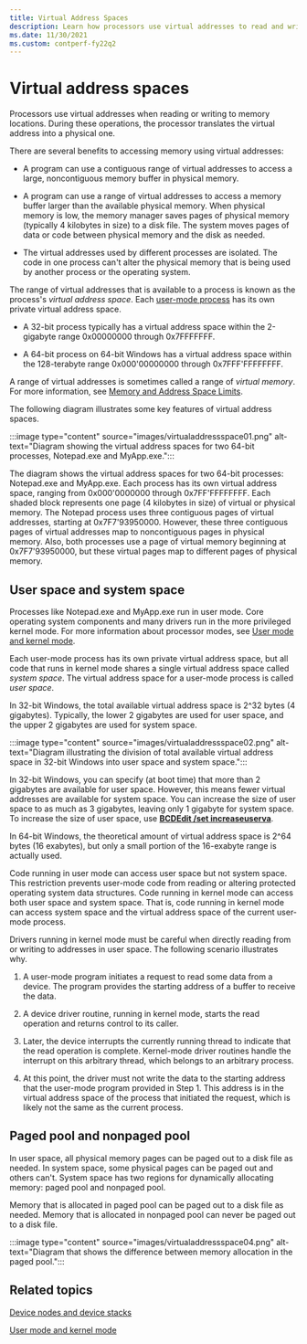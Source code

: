```yaml
---
title: Virtual Address Spaces
description: Learn how processors use virtual addresses to read and write to memory locations.
ms.date: 11/30/2021
ms.custom: contperf-fy22q2
---
```


# Virtual address spaces

Processors use virtual addresses when reading or writing to memory locations. During these operations, the processor translates the virtual address into a physical one. 

There are several benefits to accessing memory using virtual addresses:

-   A program can use a contiguous range of virtual addresses to access a large, noncontiguous memory buffer in physical memory.

-    A program can use a range of virtual addresses to access a memory buffer larger than the available physical memory. When physical memory is low, the memory manager saves pages of physical memory (typically 4 kilobytes in size) to a disk file. The system moves pages of data or code between physical memory and the disk as needed.

-   The virtual addresses used by different processes are isolated. The code in one process can't alter the physical memory that is being used by another process or the operating system.

The range of virtual addresses that is available to a process is known as the process's *virtual address space*. Each [user-mode process](user-mode-and-kernel-mode.md) has its own private virtual address space. 

* A 32-bit process typically has a virtual address space within the 2-gigabyte range 0x00000000 through 0x7FFFFFFF. 

* A 64-bit process on 64-bit Windows has a virtual address space within the 128-terabyte range 0x000'00000000 through 0x7FFF'FFFFFFFF. 

A range of virtual addresses is sometimes called a range of *virtual memory*. For more information, see [Memory and Address Space Limits](/windows/win32/memory/memory-limits-for-windows-releases#memory-and-address-space-limits).

The following diagram illustrates some key features of virtual address spaces.

:::image type="content" source="images/virtualaddressspace01.png" alt-text="Diagram showing the virtual address spaces for two 64-bit processes, Notepad.exe and MyApp.exe.":::

The diagram shows the virtual address spaces for two 64-bit processes: Notepad.exe and MyApp.exe. Each process has its own virtual address space, ranging from 0x000'0000000 through 0x7FF'FFFFFFFF. Each shaded block represents one page (4 kilobytes in size) of virtual or physical memory. The Notepad process uses three contiguous pages of virtual addresses, starting at 0x7F7'93950000. However, these three contiguous pages of virtual addresses map to noncontiguous pages in physical memory. Also, both processes use a page of virtual memory beginning at 0x7F7'93950000, but these virtual pages map to different pages of physical memory.

## User space and system space

Processes like Notepad.exe and MyApp.exe run in user mode. Core operating system components and many drivers run in the more privileged kernel mode. For more information about processor modes, see [User mode and kernel mode](user-mode-and-kernel-mode.md). 

Each user-mode process has its own private virtual address space, but all code that runs in kernel mode shares a single virtual address space called *system space*. The virtual address space for a user-mode process is called *user space*.

In 32-bit Windows, the total available virtual address space is 2^32 bytes (4 gigabytes). Typically, the lower 2 gigabytes are used for user space, and the upper 2 gigabytes are used for system space.

:::image type="content" source="images/virtualaddressspace02.png" alt-text="Diagram illustrating the division of total available virtual address space in 32-bit Windows into user space and system space.":::

In 32-bit Windows, you can specify (at boot time) that more than 2 gigabytes are available for user space. However, this means fewer virtual addresses are available for system space. You can increase the size of user space to as much as 3 gigabytes, leaving only 1 gigabyte for system space. To increase the size of user space, use [**BCDEdit /set increaseuserva**](../devtest/bcdedit--set.md).

In 64-bit Windows, the theoretical amount of virtual address space is 2^64 bytes (16 exabytes), but only a small portion of the 16-exabyte range is actually used.

Code running in user mode can access user space but not system space. This restriction prevents user-mode code from reading or altering protected operating system data structures. Code running in kernel mode can access both user space and system space. That is, code running in kernel mode can access system space and the virtual address space of the current user-mode process.

Drivers running in kernel mode must be careful when directly reading from or writing to addresses in user space. The following scenario illustrates why.

1.  A user-mode program initiates a request to read some data from a device. The program provides the starting address of a buffer to receive the data.

1.  A device driver routine, running in kernel mode, starts the read operation and returns control to its caller.

1.  Later, the device interrupts the currently running thread to indicate that the read operation is complete. Kernel-mode driver routines handle the interrupt on this arbitrary thread, which belongs to an arbitrary process.
1.  At this point, the driver must not write the data to the starting address that the user-mode program provided in Step 1. This address is in the virtual address space of the process that initiated the request, which is likely not the same as the current process.

## Paged pool and nonpaged pool

In user space, all physical memory pages can be paged out to a disk file as needed. In system space, some physical pages can be paged out and others can't. System space has two regions for dynamically allocating memory: paged pool and nonpaged pool. 

Memory that is allocated in paged pool can be paged out to a disk file as needed. Memory that is allocated in nonpaged pool can never be paged out to a disk file.

:::image type="content" source="images/virtualaddressspace04.png" alt-text="Diagram that shows the difference between memory allocation in the paged pool.":::

## Related topics

[Device nodes and device stacks](device-nodes-and-device-stacks.md) 

[User mode and kernel mode](user-mode-and-kernel-mode.md)
